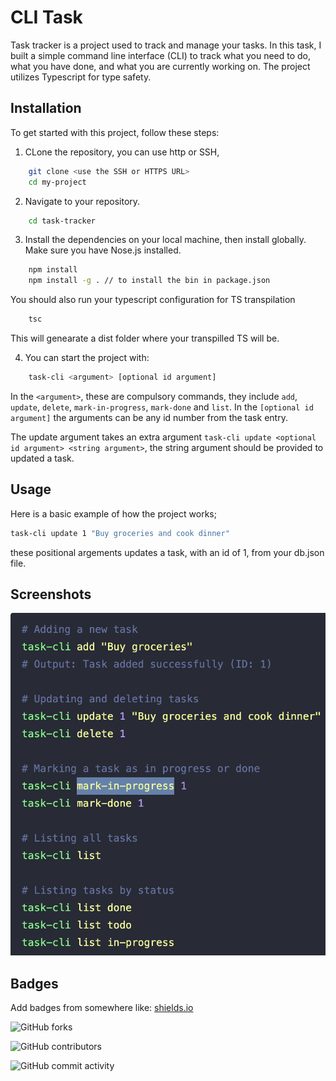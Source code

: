 
# CLI Task

Task tracker is a project used to track and manage your tasks. In this task, I built a simple command line interface (CLI) to track what you need to do, what you have done, and what you are currently working on. The project utilizes Typescript for type safety.


## Installation

To get started with this project, follow these steps:
1. CLone the repository, you can use http or SSH, 
```bash
    git clone <use the SSH or HTTPS URL>
    cd my-project
```

2. Navigate to your repository.
```bash
    cd task-tracker
```

3. Install the dependencies on your local machine, then install globally. Make sure you have Nose.js installed.
```bash
    npm install
    npm install -g . // to install the bin in package.json
```
You should also run your typescript configuration for TS transpilation
```bash
    tsc
```
This will genearate a dist folder where your transpilled TS will be.

4. You can start the project with:
```bash
    task-cli <argument> [optional id argument]
```
In the ``<argument>``, these are compulsory commands, they include ``add``, ``update``, ``delete``, ``mark-in-progress``, ``mark-done`` and ``list``.
In the ``[optional id argument]`` the arguments can be any id number from the task entry.

The update argument takes an extra argument ``task-cli update <optional id argument> <string argument>``, the string argument should be provided to updated a task.

## Usage

Here is a basic example of how the project works;
```bash
task-cli update 1 "Buy groceries and cook dinner"
```

these positional argements updates a task, with an id of 1, from your db.json file.

## Screenshots


![App Screenshot](./screenshot.png)
## Badges

Add badges from somewhere like: [shields.io](https://shields.io/)

![GitHub forks](https://img.shields.io/github/forks/JoseMwanzia/task-tracker)

![GitHub contributors](https://img.shields.io/github/contributors/JoseMwanzia/task-tracker)

![GitHub commit activity](https://img.shields.io/github/commit-activity/m/JoseMwanzia/task-tracker)





